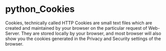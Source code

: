 # python_Cookies
Cookies, technically called HTTP Cookies are small text files which are created and maintained by your browser on the particular request of Web-Server. They are stored locally by your browser, and most browser will also show you the cookies generated in the Privacy and Security settings of the browser.

